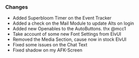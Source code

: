 ### Changes ###

  * Added Superbloom Timer on the Event Tracker
  * Added a check on the Mail Module to update Alts on login
  * Added new Openables to the AutoButtons. thx @mcc1
  * Take account of some new Font Settings from ElvUI
  * Removed the Media Section, cause now in stock ElvUI
  * Fixed some issues on the Chat Text
  * Fixed shadow on my AFK-Screen
